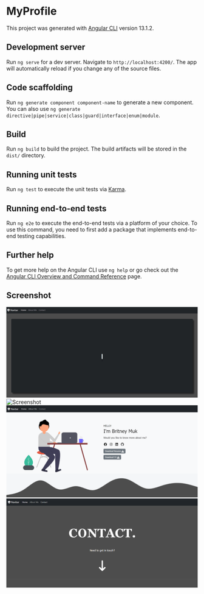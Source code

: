 # MyProfile

This project was generated with [Angular CLI](https://github.com/angular/angular-cli) version 13.1.2.

## Development server

Run `ng serve` for a dev server. Navigate to `http://localhost:4200/`. The app will automatically reload if you change any of the source files.

## Code scaffolding

Run `ng generate component component-name` to generate a new component. You can also use `ng generate directive|pipe|service|class|guard|interface|enum|module`.

## Build

Run `ng build` to build the project. The build artifacts will be stored in the `dist/` directory.

## Running unit tests

Run `ng test` to execute the unit tests via [Karma](https://karma-runner.github.io).

## Running end-to-end tests

Run `ng e2e` to execute the end-to-end tests via a platform of your choice. To use this command, you need to first add a package that implements end-to-end testing capabilities.

## Further help

To get more help on the Angular CLI use `ng help` or go check out the [Angular CLI Overview and Command Reference](https://angular.io/cli) page.

## Screenshot
![Screenshot](https://github.com/britneymuk/myProfile/blob/master/Screenshots/Home.gif)
![Screenshot](https://github.com/britneymuk/myProfile/blob/master/Screenshots/About%20Me.gif)
![Screenshot](https://github.com/britneymuk/myProfile/blob/master/Screenshots/About%20me.png)
![Screenshot](https://github.com/britneymuk/myProfile/blob/master/Screenshots/Contact.png)
